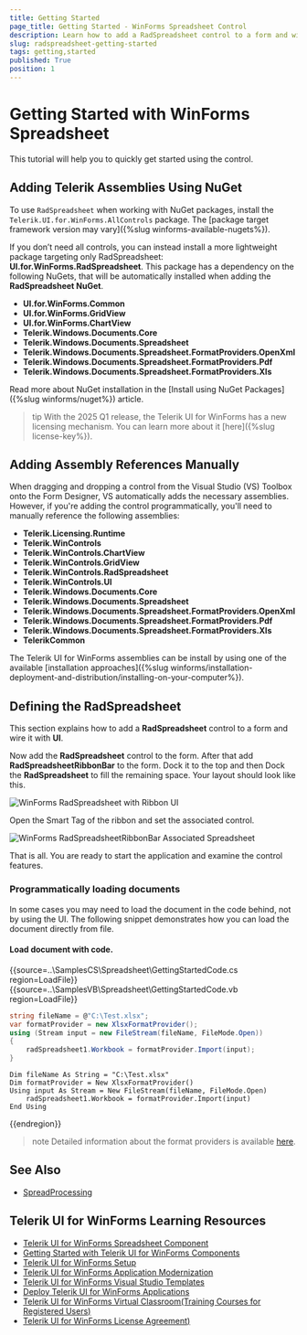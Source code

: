 ```yaml
---
title: Getting Started
page_title: Getting Started - WinForms Spreadsheet Control
description: Learn how to add a RadSpreadsheet control to a form and wire it with UI.
slug: radspreadsheet-getting-started
tags: getting,started
published: True
position: 1
---
```


# Getting Started with WinForms Spreadsheet

This tutorial will help you to quickly get started using the control.

## Adding Telerik Assemblies Using NuGet

To use `RadSpreadsheet` when working with NuGet packages, install the `Telerik.UI.for.WinForms.AllControls` package. The [package target framework version may vary]({%slug winforms-available-nugets%}).

If you don’t need all controls, you can instead install a more lightweight package targeting only RadSpreadsheet: **UI.for.WinForms.RadSpreadsheet**. This package has a dependency on the following NuGets, that will be automatically installed when adding the **RadSpreadsheet NuGet**.

* __UI.for.WinForms.Common__
* __UI.for.WinForms.GridView__
* __UI.for.WinForms.ChartView__
* __Telerik.Windows.Documents.Core__
* __Telerik.Windows.Documents.Spreadsheet__
* __Telerik.Windows.Documents.Spreadsheet.FormatProviders.OpenXml__
* __Telerik.Windows.Documents.Spreadsheet.FormatProviders.Pdf__
* __Telerik.Windows.Documents.Spreadsheet.FormatProviders.Xls__

Read more about NuGet installation in the [Install using NuGet Packages]({%slug winforms/nuget%}) article.

>tip With the 2025 Q1 release, the Telerik UI for WinForms has a new licensing mechanism. You can learn more about it [here]({%slug license-key%}).

## Adding Assembly References Manually

When dragging and dropping a control from the Visual Studio (VS) Toolbox onto the Form Designer, VS automatically adds the necessary assemblies. However, if you're adding the control programmatically, you'll need to manually reference the following assemblies:

* __Telerik.Licensing.Runtime__
* __Telerik.WinControls__
* __Telerik.WinControls.ChartView__
* __Telerik.WinControls.GridView__
* __Telerik.WinControls.RadSpreadsheet__
* __Telerik.WinControls.UI__
* __Telerik.Windows.Documents.Core__
* __Telerik.Windows.Documents.Spreadsheet__
* __Telerik.Windows.Documents.Spreadsheet.FormatProviders.OpenXml__
* __Telerik.Windows.Documents.Spreadsheet.FormatProviders.Pdf__
* __Telerik.Windows.Documents.Spreadsheet.FormatProviders.Xls__
* __TelerikCommon__

The Telerik UI for WinForms assemblies can be install by using one of the available [installation approaches]({%slug winforms/installation-deployment-and-distribution/installing-on-your-computer%}). 

## Defining the RadSpreadsheet

This section explains how to add a __RadSpreadsheet__ control to a form and wire it with __UI__.

Now add the __RadSpreadsheet__ control to the form. After that add __RadSpreadsheetRibbonBar__ to the form. Dock it to the top and then Dock the __RadSpreadsheet__ to fill the remaining space. Your layout should look like this.

![WinForms RadSpreadsheet with Ribbon UI](images/spreadsheet-getting-started001.png) 

Open the Smart Tag of the ribbon and set the associated control. 

![WinForms RadSpreadsheetRibbonBar Associated Spreadsheet](images/spreadsheet-getting-started002.png) 

That is all. You are ready to start the application and examine the control features.

### Programmatically loading documents

In some cases you may need to load the document in the code behind, not by using the UI. The following snippet demonstrates how you can load the document directly from file.

#### Load document with code.

{{source=..\SamplesCS\Spreadsheet\GettingStartedCode.cs region=LoadFile}} 
{{source=..\SamplesVB\Spreadsheet\GettingStartedCode.vb region=LoadFile}}

````C#
string fileName = @"C:\Test.xlsx";
var formatProvider = new XlsxFormatProvider();
using (Stream input = new FileStream(fileName, FileMode.Open))
{
    radSpreadsheet1.Workbook = formatProvider.Import(input);
}

````
````VB.NET
Dim fileName As String = "C:\Test.xlsx"
Dim formatProvider = New XlsxFormatProvider()
Using input As Stream = New FileStream(fileName, FileMode.Open)
    radSpreadsheet1.Workbook = formatProvider.Import(input)
End Using

````



{{endregion}} 

>note Detailed information about the format providers is available [here](https://docs.telerik.com/devtools/document-processing/libraries/radspreadprocessing/formats-and-conversion/general-information).

## See Also

* [SpreadProcessing](https://docs.telerik.com/devtools/document-processing/libraries/radspreadprocessing/overview)


## Telerik UI for WinForms Learning Resources
* [Telerik UI for WinForms Spreadsheet Component](https://www.telerik.com/products/winforms/spreadsheet.aspx)
* [Getting Started with Telerik UI for WinForms Components](https://docs.telerik.com/devtools/winforms/getting-started/first-steps)
* [Telerik UI for WinForms Setup](https://docs.telerik.com/devtools/winforms/installation-and-upgrades/installing-on-your-computer)
* [Telerik UI for WinForms Application Modernization](https://docs.telerik.com/devtools/winforms/winforms-converter/overview)
* [Telerik UI for WinForms Visual Studio Templates](https://docs.telerik.com/devtools/winforms/visual-studio-integration/visual-studio-templates)
* [Deploy Telerik UI for WinForms Applications](https://docs.telerik.com/devtools/winforms/deployment-and-distribution/application-deployment)
* [Telerik UI for WinForms Virtual Classroom(Training Courses for Registered Users)](https://learn.telerik.com/learn/course/external/view/elearning/17/telerik-ui-for-winforms)
* [Telerik UI for WinForms License Agreement)](https://www.telerik.com/purchase/license-agreement/winforms-dlw-s)

